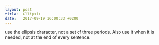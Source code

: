 ```yaml
---
layout: post
title:  Ellipsis
date:   2017-09-19 16:00:33 +0200
---
```

use the ellipsis character, not a set of three periods. Also use it when it is needed, not at the end of every sentence.
